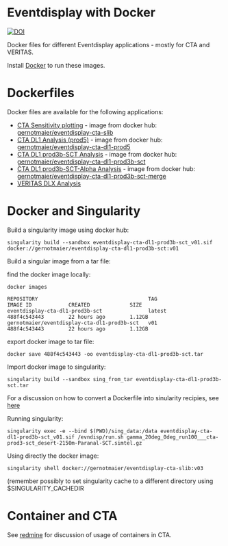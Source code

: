 # Eventdisplay with Docker

[![DOI](https://zenodo.org/badge/278472802.svg)](https://zenodo.org/badge/latestdoi/278472802)

Docker files for different Eventdisplay applications - mostly for CTA and VERITAS. 

Install [Docker](https://www.docker.com/community-edition#/download) to run these images.

# Dockerfiles

Docker files are available for the following applications:

- [CTA Sensitivity plotting](./cta-slib) - image from docker hub: [gernotmaier/eventdisplay-cta-slib](https://hub.docker.com/repository/docker/gernotmaier/eventdisplay-cta-slib)
- [CTA DL1 Analysis (prod5)](./cta-DL1-prod5) - image from docker hub: [gernotmaier/eventdisplay-cta-dl1-prod5](https://hub.docker.com/r/gernotmaier/eventdisplay-cta-dl1-prod5)
- [CTA DL1 prod3b-SCT Analysis](./cta-DL1-prod3b-SCT) - image from docker hub: [gernotmaier/eventdisplay-cta-dl1-prod3b-sct](https://hub.docker.com/r/gernotmaier/eventdisplay-cta-dl1-prod3b-sct)
- [CTA DL1 prod3b-SCT-Alpha Analysis](./cta-DL1-prod3b-SCT-merge) - image from docker hub: [gernotmaier/eventdisplay-cta-dl1-prod3b-sct-merge](https://hub.docker.com/repository/docker/gernotmaier/eventdisplay-cta-dl1-prod3b-sct-merge) 
- [VERITAS DLX Analysis](./vts-DLX)


# Docker and Singularity

Build a singularity image using docker hub:
```
singularity build --sandbox eventdisplay-cta-dl1-prod3b-sct_v01.sif  docker://gernotmaier/eventdisplay-cta-dl1-prod3b-sct:v01
```

Build a singular image from a tar file:

find the docker image locally:
```
docker images

REPOSITORY                                    TAG                 IMAGE ID            CREATED             SIZE
eventdisplay-cta-dl1-prod3b-sct               latest              488f4c543443        22 hours ago        1.12GB
gernotmaier/eventdisplay-cta-dl1-prod3b-sct   v01                 488f4c543443        22 hours ago        1.12GB
```

export docker image to tar file:
```
docker save 488f4c543443 -oo eventdisplay-cta-dl1-prod3b-sct.tar
```

Import docker image to singularity:
```
singularity build --sandbox sing_from_tar eventdisplay-cta-dl1-prod3b-sct.tar
```

For a discussion on how to convert a Dockerfile into sinularity recipies, see [here](https://singularityhub.github.io/singularity-cli/recipes)

Running singularity:
```
singularity exec -e --bind $(PWD)/sing_data:/data eventdisplay-cta-dl1-prod3b-sct_v01.sif /evndisp/run.sh gamma_20deg_0deg_run100___cta-prod3-sct_desert-2150m-Paranal-SCT.simtel.gz
```

Using directly the docker image:
```
singularity shell docker://gernotmaier/eventdisplay-cta-slib:v03
```
(remember possibly to set singularity cache to a different directory using $SINGULARITY_CACHEDIR

# Container and CTA

See [redmine](https://forge.in2p3.fr/projects/cta_dirac/wiki/Notes_on_containers) for discussion of usage of containers in CTA.


